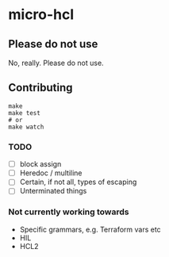 # micro-hcl

## Please do not use

No, really. Please do not use.

## Contributing

```
make
make test
# or
make watch
```


### TODO

- [ ] block assign
- [ ] Heredoc / multiline
- [ ] Certain, if not all, types of escaping
- [ ] Unterminated things

### Not currently working towards

- Specific grammars, e.g. Terraform vars etc
- HIL
- HCL2
